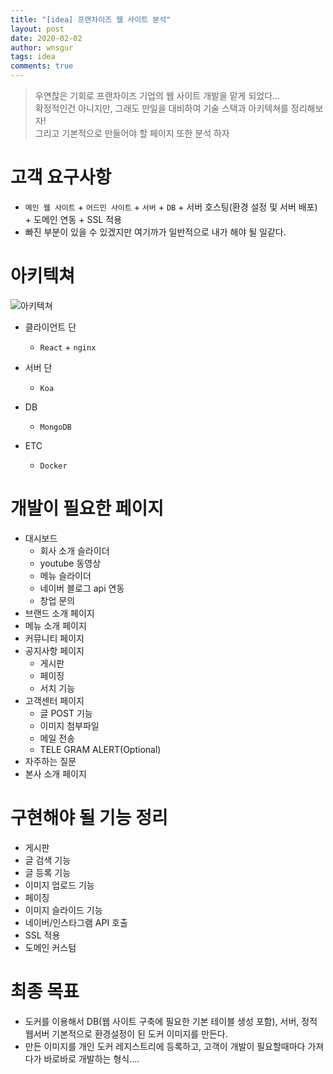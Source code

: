 ```yaml
---
title: "[idea] 프랜차이즈 웹 사이트 분석"
layout: post
date: 2020-02-02
author: wnsgur
tags: idea
comments: true
---
```


> 우연찮은 기회로 프랜차이즈 기업의 웹 사이트 개발을 맡게 되었다...  
> 확정적인건 아니지만, 그래도 만일을 대비하여 기술 스택과 아키텍쳐를 정리해보자!  
> 그리고 기본적으로 만들어야 할 페이지 또한 분석 하자

# 고객 요구사항

- `메인 웹 사이트` + `어드민 사이트` + `서버` + `DB` + 서버 호스팅(환경 설정 및 서버 배포) + 도메인 연동 + SSL 적용
- 빠진 부분이 있을 수 있겠지만 여기까가 일반적으로 내가 해야 될 일같다.

# 아키텍쳐

![아키텍쳐](../assets/architecture.png)

- 클라이언트 단

  - `React` + `nginx`

- 서버 단

  - `Koa`

- DB

  - `MongoDB`

- ETC

  - `Docker`

# 개발이 필요한 페이지

- 대시보드
  - 회사 소개 슬라이더
  - youtube 동영상
  - 메뉴 슬라이더
  - 네이버 블로그 api 연동
  - 창업 문의
- 브랜드 소개 페이지
- 메뉴 소개 페이지
- 커뮤니티 페이지
- 공지사항 페이지
  - 게시판
  - 페이징
  - 서치 기능
- 고객센터 페이지
  - 글 POST 기능
  - 이미지 첨부파일
  - 메일 전송
  - TELE GRAM ALERT(Optional)
- 자주하는 질문
- 본사 소개 페이지

# 구현해야 될 기능 정리

- 게시판
- 글 검색 기능
- 글 등록 기능
- 이미지 업로드 기능
- 페이징
- 이미지 슬라이드 기능
- 네이버/인스타그램 API 호출
- SSL 적용
- 도메인 커스텀

# 최종 목표

- 도커를 이용해서 DB(웹 사이트 구축에 필요한 기본 테이블 생성 포함), 서버, 정적 웹서버 기본적으로 환경설정이 된 도커 이미지를 만든다.
- 만든 이미지를 개인 도커 레지스트리에 등록하고, 고객이 개발이 필요할때마다 가져다가 바로바로 개발하는 형식....
